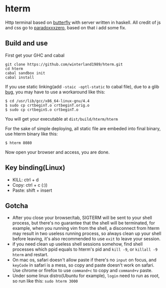 hterm
=====

Http terminal based on [butterfly](https://github.com/paradoxxxzero/butterfly) with server written in haskell.
All credit of js and css go to [paradoxxxzero](https://github.com/paradoxxxzero/butterfly), based on that i add some fix.

Build and use
-------------

First get your GHC and cabal
```
git clone https://github.com/winterland1989/hterm.git
cd hterm
cabal sandbox init
cabal install
```
If you use static linking(add `-staic -optl-static` to cabal file), due to a glib [bug](http://stackoverflow.com/questions/6634387/c-statically-linked-shared-library), you may have to use a workaround like this:
```
$ cd /usr/lib/gcc/x86_64-linux-gnu/4.4
$ sudo cp crtbeginT.o crtbeginT.orig.o
$ sudo cp crtbeginS.o crtbeginT.o
```
You will get your executable at `dist/build/hterm/hterm`

For the sake of simple deploying, all static file are embeded into final binary, use hterm binary like this:
```
$ hterm 8080
```
Now open your browser and access, you are done.

Key binding(Linux)
------------------

+ KILL:  ctrl + d
+ Copy:  ctrl + c (:))
+ Paste: shift + insert

Gotcha
------

+ After you close your browser/tab, SIGTERM will be sent to your shell process, but there's no guarantee that the shell will be terminated, for example, when you running vim from the shell, a disconnect from hterm may result in two useless running process, so always clean up your shell before leaving, it's also recommended to use ```exit``` to leave your session.
+ if you need clean up useless shell sessions somehow, find shell processes which ppid equals to hterm's pid and ```kill -9```, or `killall -9 hterm` and restart.
+ On mac os, safari doesn't allow paste if there's no `input` on focus, and `keyCode` in safari is a mess, so copy and paste doesn't work on safari. Use chrome or firefox to use `command+c` to copy and `command+v` paste.
+ Under some linux distro(Ubuntu for example), `login` need to run as root, so run like this: `sudo hterm 3000`
